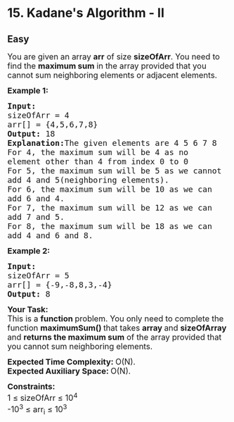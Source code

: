 # 15. Kadane's Algorithm - II
## Easy 
<div class="problem-statement">
                <p></p><div class="problemQuestion">
<p><span style="font-size:18px">You are given an array <strong>arr</strong> of size <strong>sizeOfArr</strong>. You need to find the <strong>maximum sum</strong> in the array provided that you cannot sum neighboring elements or adjacent elements.</span></p>

<p><span style="font-size:18px"><strong>Example 1:</strong></span></p>

<pre><span style="font-size:18px"><strong>Input:
</strong>sizeOfArr = 4
arr[] = {4,5,6,7,8}
<strong>Output: </strong>18<strong>
Explanation:</strong>The given elements are 4 5 6 7 8
For 4, the maximum sum will be 4 as no
element other than 4 from index 0 to 0
For 5, the maximum sum will be 5 as we cannot
add 4 and 5(neighboring elements).
For 6, the maximum sum will be 10 as we can
add 6 and 4.
For 7, the maximum sum will be 12 as we can
add 7 and 5.
For 8, the maximum sum will be 18 as we can
add 4 and 6 and 8.</span>
</pre>

<p><span style="font-size:18px"><strong>Example 2:</strong></span></p>

<pre><span style="font-size:18px"><strong>Input:
</strong>sizeOfArr = 5
arr[] = {-9,-8,8,3,-4}
<strong>Output: </strong>8</span></pre>

<p><span style="font-size:18px"><strong>Your Task:</strong><br>
This is a <strong>function </strong>problem. You only need to complete the function <strong>maximumSum()&nbsp;</strong>that takes <strong>array </strong>and <strong>sizeOfArray </strong>and <strong>returns the maximum sum</strong> of the array provided that you cannot sum neighboring elements.</span></p>

<p><span style="font-size:18px"><strong>Expected Time Complexity:&nbsp;</strong>O(N).<br>
<strong>Expected Auxiliary Space:&nbsp;</strong>O(N).</span></p>

<p><span style="font-size:18px"><strong>Constraints:</strong><br>
1 ≤ sizeOfArr ≤ 10<sup>4</sup><br>
-10<sup>3</sup> ≤ arr<sub>i</sub> ≤ 10<sup>3</sup></span></p>
</div>
 <p></p>
            </div>